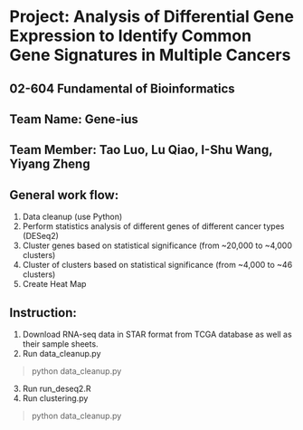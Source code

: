 # Project: Analysis of Differential Gene Expression to Identify Common Gene Signatures in Multiple Cancers
## 02-604 Fundamental of Bioinformatics
## Team Name: Gene-ius
## Team Member: Tao Luo, Lu Qiao, I-Shu Wang, Yiyang Zheng 

## General work flow:
1. Data cleanup (use Python)
2. Perform statistics analysis of different genes of different cancer types (DESeq2)
3. Cluster genes based on statistical significance (from ~20,000 to ~4,000 clusters)
4. Cluster of clusters based on statistical significance (from ~4,000 to ~46 clusters)
5. Create Heat Map

## Instruction:
1. Download RNA-seq data in STAR format from TCGA database as well as their sample sheets.
2. Run data_cleanup.py
> python data_cleanup.py <data directory>
3. Run run_deseq2.R
4. Run clustering.py
> python data_cleanup.py <directory to all DESeq files> <directory to all cleanup data> <Enrichr database name>
